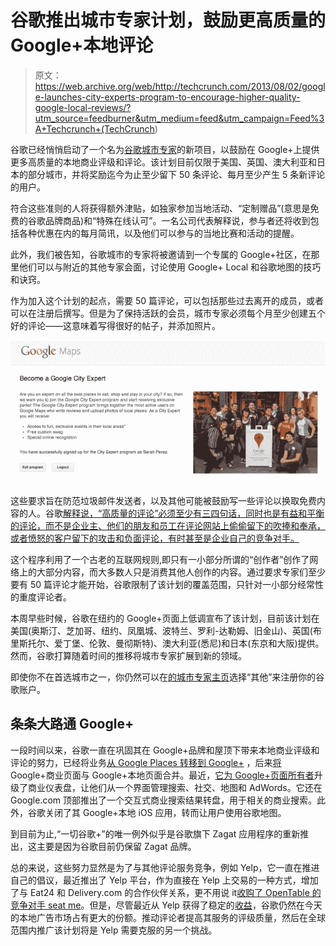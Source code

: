 # 谷歌推出城市专家计划，鼓励更高质量的 Google+本地评论

> 原文：<https://web.archive.org/web/http://techcrunch.com/2013/08/02/google-launches-city-experts-program-to-encourage-higher-quality-google-local-reviews/?utm_source=feedburner&utm_medium=feed&utm_campaign=Feed%3A+Techcrunch+(TechCrunch>)

谷歌已经悄悄启动了一个名为[谷歌城市专家](https://web.archive.org/web/20230316100056/https://www.google.com/local/contest/cityexpert)的新项目，以鼓励在 Google+上提供更多高质量的本地商业评级和评论。该计划目前仅限于美国、英国、澳大利亚和日本的部分城市，并将奖励迄今为止至少留下 50 条评论、每月至少产生 5 条新评论的用户。

符合这些准则的人将获得额外津贴，如独家参加当地活动、“定制赠品”(意思是免费的谷歌品牌商品)和“特殊在线认可”。一名公司代表解释说，参与者还将收到包括各种优惠在内的每月简讯，以及他们可以参与的当地比赛和活动的提醒。

此外，我们被告知，谷歌城市的专家将被邀请到一个专属的 Google+社区，在那里他们可以与附近的其他专家会面，讨论使用 Google+ Local 和谷歌地图的技巧和诀窍。

作为加入这个计划的起点，需要 50 篇评论，可以包括那些过去离开的成员，或者可以在注册后撰写。但是为了保持活跃的会员，城市专家必须每个月至少创建五个好的评论——这意味着写得很好的帖子，并添加照片。

[![cityexperts](img/f2ca3504ae0d00079e551ce8c5d69f40.png)](https://web.archive.org/web/20230316100056/https://techcrunch.com/2013/08/02/google-launches-city-experts-program-to-encourage-higher-quality-google-local-reviews/cityexperts/)

这些要求旨在防范垃圾邮件发送者，以及其他可能被鼓励写一些评论以换取免费内容的人。谷歌[解释说，“高质量的评论”必须至少有三四句话，同时也是有益和平衡的评论，而不是企业主、他们的朋友和员工在评论网站上偷偷留下的吹捧和奉承，或者愤怒的客户留下的攻击和负面评论，有时甚至是企业自己的竞争对手。](https://web.archive.org/web/20230316100056/https://support.google.com/plus/answer/2519605?hl=en&ref_topic=2624941)

这个程序利用了一个古老的互联网规则,即只有一小部分所谓的“创作者”创作了网络上的大部分内容，而大多数人只是消费其他人创作的内容。通过要求专家们至少要有 50 篇评论才能开始，谷歌限制了该计划的覆盖范围，只针对一小部分经常性的重度评论者。

本周早些时候，谷歌在纽约的 Google+页面上低调宣布了该计划，目前该计划在美国(奥斯汀、芝加哥、纽约、凤凰城、波特兰、罗利-达勒姆、旧金山)、英国(布里斯托尔、爱丁堡、伦敦、曼彻斯特)、澳大利亚(悉尼)和日本(东京和大阪)提供。然而，谷歌打算随着时间的推移将城市专家扩展到新的领域。

即使你不在首选城市之一，你仍然可以在[的城市专家主页](https://web.archive.org/web/20230316100056/https://www.google.com/local/contest/cityexpert)选择“其他”来注册你的谷歌账户。

## 条条大路通 Google+

一段时间以来，谷歌一直在巩固其在 Google+品牌和屋顶下带来本地商业评级和评论的努力，已经将业务[从 Google Places 转移到 Google+](https://web.archive.org/web/20230316100056/http://searchengineland.com/google-places-is-over-company-makes-google-the-center-of-gravity-for-local-search-122770) ，后来[将](https://web.archive.org/web/20230316100056/http://blumenthals.com/blog/2012/08/03/step-by-step-guide-to-the-google-businesslocal-merge-verification-process/) Google+商业页面与 Google+本地页面合并。最近，[它为 Google+页面所有者](https://web.archive.org/web/20230316100056/https://techcrunch.com/2013/06/10/new-google-dashboard-lets-page-owners-manage-their-online-presence-adwords-express-and-offers-campaigns/)升级了商业仪表盘，让他们从一个界面管理搜索、社交、地图和 AdWords。它还在 Google.com 顶部推出了一个交互式商业搜索结果转盘，用于相关的商业搜索。此外，谷歌关闭了其 Google+本地 iOS 应用，转而让用户使用谷歌地图。

到目前为止,“一切谷歌+”的唯一例外似乎是谷歌旗下 Zagat 应用程序的重新推出，这主要是因为谷歌目前仍保留 Zagat 品牌。

总的来说，这些努力显然是为了与其他评论服务竞争，例如 Yelp，它一直在推进自己的倡议，最近推出了 Yelp 平台，作为直接在 Yelp 上交易的一种方式，增加了与 Eat24 和 Delivery.com 的合作伙伴关系，更不用说 it[收购了 OpenTable 的竞争对手 seat me](https://web.archive.org/web/20230316100056/https://techcrunch.com/2013/07/18/yelp-acquires-online-reservation-service-seatme/)。但是，尽管最近从 Yelp 获得了稳定的[收益](https://web.archive.org/web/20230316100056/https://techcrunch.com/2013/07/31/yelp-beats-street-estimates-in-q2-with-revenue-of-55m-eps-loss-of-0-01/)，谷歌仍然在今天的本地广告市场占有更大的份额。推动评论者提高其服务的评级质量，然后在全球范围内推广该计划将是 Yelp 需要克服的另一个挑战。
